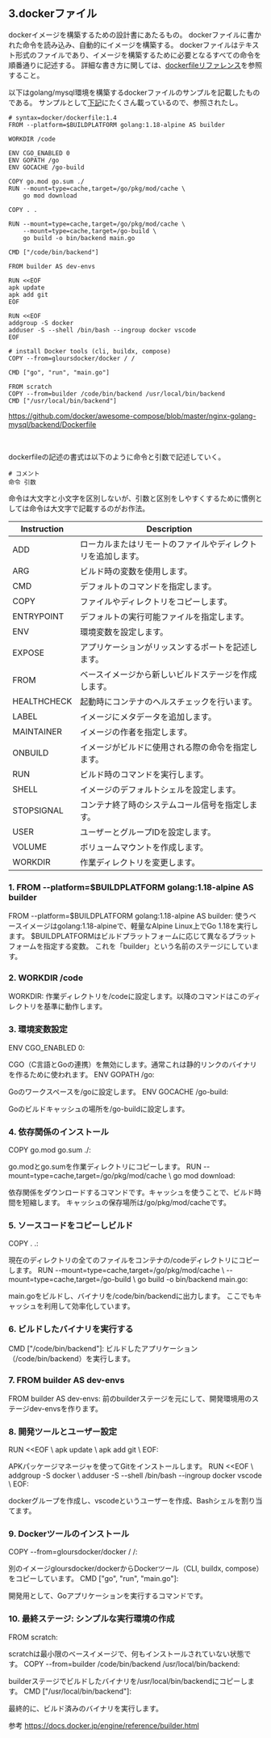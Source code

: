 ## 3.dockerファイル

dockerイメージを構築するための設計書にあたるもの。
dockerファイルに書かれた命令を読み込み、自動的にイメージを構築する。
dockerファイルはテキスト形式のファイルであり、イメージを構築するために必要となるすべての命令を順番通りに記述する。
詳細な書き方に関しては、[dockerfileリファレンス](https://docs.docker.jp/engine/reference/builder.html)を参照すること。

以下はgolang/mysql環境を構築するdockerファイルのサンプルを記載したものである。
サンプルとして[下記](https://docs.docker.com/samples/)にたくさん載っているので、参照されたし。

```
# syntax=docker/dockerfile:1.4
FROM --platform=$BUILDPLATFORM golang:1.18-alpine AS builder

WORKDIR /code

ENV CGO_ENABLED 0
ENV GOPATH /go
ENV GOCACHE /go-build

COPY go.mod go.sum ./
RUN --mount=type=cache,target=/go/pkg/mod/cache \
    go mod download

COPY . .

RUN --mount=type=cache,target=/go/pkg/mod/cache \
    --mount=type=cache,target=/go-build \
    go build -o bin/backend main.go

CMD ["/code/bin/backend"]

FROM builder AS dev-envs

RUN <<EOF
apk update
apk add git
EOF

RUN <<EOF
addgroup -S docker
adduser -S --shell /bin/bash --ingroup docker vscode
EOF

# install Docker tools (cli, buildx, compose)
COPY --from=gloursdocker/docker / /

CMD ["go", "run", "main.go"]

FROM scratch
COPY --from=builder /code/bin/backend /usr/local/bin/backend
CMD ["/usr/local/bin/backend"]
```

https://github.com/docker/awesome-compose/blob/master/nginx-golang-mysql/backend/Dockerfile

<br>

dockerfileの記述の書式は以下のように命令と引数で記述していく。

```
# コメント
命令 引数
```

命令は大文字と小文字を区別しないが、引数と区別をしやすくするために慣例としては命令は大文字で記載するのがお作法。

| Instruction   | Description                                                |
|---------------|------------------------------------------------------------|
| ADD           | ローカルまたはリモートのファイルやディレクトリを追加します。    |
| ARG           | ビルド時の変数を使用します。                                 |
| CMD           | デフォルトのコマンドを指定します。                           |
| COPY          | ファイルやディレクトリをコピーします。                       |
| ENTRYPOINT    | デフォルトの実行可能ファイルを指定します。                   |
| ENV           | 環境変数を設定します。                                       |
| EXPOSE        | アプリケーションがリッスンするポートを記述します。           |
| FROM          | ベースイメージから新しいビルドステージを作成します。         |
| HEALTHCHECK   | 起動時にコンテナのヘルスチェックを行います。                 |
| LABEL         | イメージにメタデータを追加します。                           |
| MAINTAINER    | イメージの作者を指定します。                                 |
| ONBUILD       | イメージがビルドに使用される際の命令を指定します。           |
| RUN           | ビルド時のコマンドを実行します。                             |
| SHELL         | イメージのデフォルトシェルを設定します。                     |
| STOPSIGNAL    | コンテナ終了時のシステムコール信号を指定します。             |
| USER          | ユーザーとグループIDを設定します。                           |
| VOLUME        | ボリュームマウントを作成します。                             |
| WORKDIR       | 作業ディレクトリを変更します。                               |


### 1. FROM --platform=$BUILDPLATFORM golang:1.18-alpine AS builder

FROM --platform=$BUILDPLATFORM golang:1.18-alpine AS builder:
使うベースイメージはgolang:1.18-alpineで、軽量なAlpine Linux上でGo 1.18を実行します。
$BUILDPLATFORMはビルドプラットフォームに応じて異なるプラットフォームを指定する変数。
これを「builder」という名前のステージにしています。

### 2. WORKDIR /code
WORKDIR:
作業ディレクトリを/codeに設定します。以降のコマンドはこのディレクトリを基準に動作します。

### 3. 環境変数設定
ENV CGO_ENABLED 0:

CGO（C言語とGoの連携）を無効にします。通常これは静的リンクのバイナリを作るために使われます。
ENV GOPATH /go:

Goのワークスペースを/goに設定します。
ENV GOCACHE /go-build:

Goのビルドキャッシュの場所を/go-buildに設定します。

### 4. 依存関係のインストール
COPY go.mod go.sum ./:

go.modとgo.sumを作業ディレクトリにコピーします。
RUN --mount=type=cache,target=/go/pkg/mod/cache \ go mod download:

依存関係をダウンロードするコマンドです。キャッシュを使うことで、ビルド時間を短縮します。
キャッシュの保存場所は/go/pkg/mod/cacheです。

### 5. ソースコードをコピーしビルド
COPY . .:

現在のディレクトリの全てのファイルをコンテナの/codeディレクトリにコピーします。
RUN --mount=type=cache,target=/go/pkg/mod/cache \ --mount=type=cache,target=/go-build \ go build -o bin/backend main.go:

main.goをビルドし、バイナリを/code/bin/backendに出力します。
ここでもキャッシュを利用して効率化しています。

### 6. ビルドしたバイナリを実行する
CMD ["/code/bin/backend"]:
ビルドしたアプリケーション（/code/bin/backend）を実行します。

### 7. FROM builder AS dev-envs
FROM builder AS dev-envs:
前のbuilderステージを元にして、開発環境用のステージdev-envsを作ります。

### 8. 開発ツールとユーザー設定
RUN <<EOF \ apk update \ apk add git \ EOF:

APKパッケージマネージャを使ってGitをインストールします。
RUN <<EOF \ addgroup -S docker \ adduser -S --shell /bin/bash --ingroup docker vscode \ EOF:

dockerグループを作成し、vscodeというユーザーを作成、Bashシェルを割り当てます。

### 9. Dockerツールのインストール
COPY --from=gloursdocker/docker / /:

別のイメージgloursdocker/dockerからDockerツール（CLI, buildx, compose）をコピーしています。
CMD ["go", "run", "main.go"]:

開発用として、Goアプリケーションを実行するコマンドです。

### 10. 最終ステージ: シンプルな実行環境の作成
FROM scratch:

scratchは最小限のベースイメージで、何もインストールされていない状態です。
COPY --from=builder /code/bin/backend /usr/local/bin/backend:

builderステージでビルドしたバイナリを/usr/local/bin/backendにコピーします。
CMD ["/usr/local/bin/backend"]:

最終的に、ビルド済みのバイナリを実行します。


参考
https://docs.docker.jp/engine/reference/builder.html
